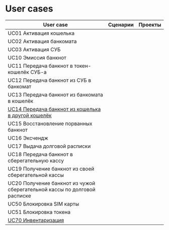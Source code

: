 # User cases


| User case | Сценарии | Проекты |
| ---------- | -------- | ---------- |
| UC01 Активация кошелька |  |
| UC02 Активация банкомата |  |
| UC03 Активация СУБ | | 
| UC10 Эмиссия банкнот | | 
| UC11 Передача банкнот в токен-кошелёк СУБ-а | |
| UC12 Передача банкнот из СУБ в банкомат | |
| UC13 Передача банкнот из банкомата в кошелёк | |
| [UC14 Передача банкнот из кошелька в другой кошелёк](uc14.md) | |
| UC15 Восстановление порванных банкнот | |
| UC16 Эксчендж | |
| UC17 Выдача долговой расписки | |
| UC18 Передача банкнот в сберегательную кассу | |
| UC19 Получение банкнот из своей сберегательной кассы | |
| UC20 Получение банкнот из чужой сберегательной кассы по долговой расписке| |
| UC50 Блокировка SIM карты | |
| UC51 Блокировка токена | |
| [UC70 Инвентаризация](uc70.md) | |